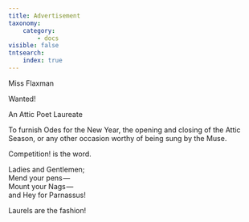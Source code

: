 ```yaml
---
title: Advertisement
taxonomy:
    category:
        - docs
visible: false
tntsearch:
    index: true
---
```


<div class="author">Miss Flaxman</div>

<div class="center" markdown="1">

<span class="title">Wanted!</span>

An Attic Poet Laureate  

To furnish Odes for the New Year, the opening and closing of the Attic Season, or any other occasion worthy of being sung by the Muse.  

Competition! is the word.  

Ladies and Gentlemen;  
Mend your pens —   
Mount your Nags —   
and Hey for Parnassus!

Laurels are the fashion!

</div>